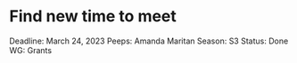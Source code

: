 # Find new time to meet

Deadline: March 24, 2023
Peeps: Amanda Maritan
Season: S3
Status: Done
WG: Grants